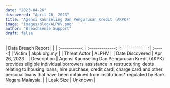 ```yaml
---
date: "2023-04-26"
discovered: "April 26, 2023"
title: "Agensi Kaunseling Dan Pengurusan Kredit (AKPK)"
image: "images/blog/ALPHV.png"
author: "Breachsense Support"
draft: false
---
```


| Data Breach Report           |              | 
| :-----------: | :-------------:     |:-------------:    | :-----:|
| Victim      | akpk.org.my      | 
| Threat Actor      | ALPHV      | 
| Date Discovered      | Apr 26, 2023      | 
| Description      | Agensi Kaunseling Dan Pengurusan Kredit (AKPK) provides eligible individual borrowers assistance in restructuring debts relating to housing loans, hire purchase, credit card, charge card and other personal loans that have been obtained from institutions* regulated by Bank Negara Malaysia.      | 
| Leak Size      | Unknown      | 

